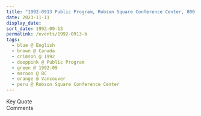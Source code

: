 ```yaml
---
title: "1992-0913 Public Program, Robson Square Conference Center, 800 Robson Street, Vancouver, BC, Canada"
date: 2023-11-11
display_date: 
sort_date: 1992-09-13
permalink: /events/1992-0913-b
tags:
  - blue @ English
  - brown @ Canada
  - crimson @ 1992
  - deeppink @ Public Program
  - green @ 1992-09
  - maroon @ BC
  - orange @ Vancouver
  - peru @ Robson Square Conference Center
---
```


<wave-list>
  <list-title color="green" width="75">Key Quote</list-title>
  <list-item color="BlanchedAlmond"  width="200"></list-item>
  <list-item color="Lavender"></list-item>
  <list-item color="BlanchedAlmond"></list-item>
</wave-list>

<br>

<wave-list>
  <list-title color="green" width="75">Comments</list-title>
  <list-item color="BlanchedAlmond"  width="200"></list-item>
  <list-item color="Lavender"></list-item>
  <list-item color="BlanchedAlmond"></list-item>
</wave-list>